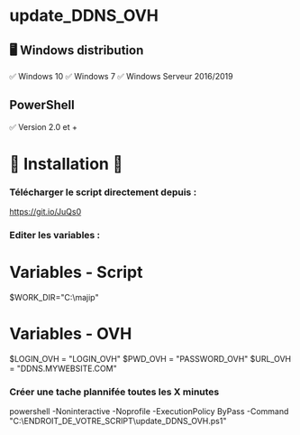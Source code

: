 # update_DDNS_OVH


## 🖥️ Windows distribution 
✅ Windows 10  ✅ Windows 7   ✅ Windows Serveur 2016/2019

## PowerShell
✅ Version 2.0 et +

# 🏁 Installation 🏁

### Télécharger le script directement depuis :

https://git.io/JuQs0

### Editer les variables :
# Variables - Script
$WORK_DIR="C:\majip"

# Variables - OVH
$LOGIN_OVH = "LOGIN_OVH"
$PWD_OVH = "PASSWORD_OVH"
$URL_OVH = "DDNS.MYWEBSITE.COM"


### Créer une tache plannifée toutes les X minutes

powershell -Noninteractive -Noprofile -ExecutionPolicy ByPass -Command "C:\ENDROIT_DE_VOTRE_SCRIPT\update_DDNS_OVH.ps1"

